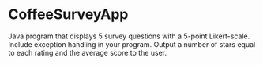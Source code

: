 # CoffeeSurveyApp
Java program that displays 5 survey questions with a 5-point Likert-scale. Include exception handling in your program. Output a number of stars equal to each rating and the average score to the user.
